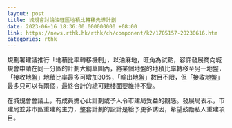 ```yaml
---
layout: post
title: 城規會討論油旺區地積比轉移先導計劃
date: 2023-06-16 18:36:00.000000000 +08:00
link: https://news.rthk.hk/rthk/ch/component/k2/1705157-20230616.htm
categories: rthk
---
```


規劃署建議推行「地積比率轉移機制」，以油麻地，旺角為試點，容許發展商向城規會申請在同一分區的計劃大綱草圖內，將某個地盤的地積比率轉移至另一地盤，「接收地盤」地積比率最多可增加30%，「輸出地盤」數目不限，但「接收地盤」最多只可以有兩個，最終合計的總可建樓面要維持不變。

在城規會會議上，有成員擔心此計劃或予人令市建局受益的觀感。發展局表示，市建局並非市區重建的主力，整套計劃的設計是給予更多誘因，希望鼓勵私人重建項目。
